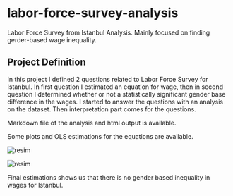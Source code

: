 # labor-force-survey-analysis
Labor Force Survey from Istanbul Analysis. Mainly focused on finding gerder-based wage inequality.

## Project Definition

In this project I defined 2 questions related to Labor Force Survey for Istanbul. In first question I estimated an equation for wage, then in second question I determined whether or not a statistically significant gender base difference in the wages.
I started to answer the questions with an analysis on the dataset. Then interpretation part comes for the questions.

Markdown file of the analysis and html output is available.

Some plots and OLS estimations for the equations are available. 

![resim](https://user-images.githubusercontent.com/74188001/123438566-7c99b600-d5d9-11eb-9420-dd67ddb060d9.png)

![resim](https://user-images.githubusercontent.com/74188001/123438626-90451c80-d5d9-11eb-9a38-6575053b4096.png)


Final estimations shows us that there is no gender based inequality in wages for Istanbul.



